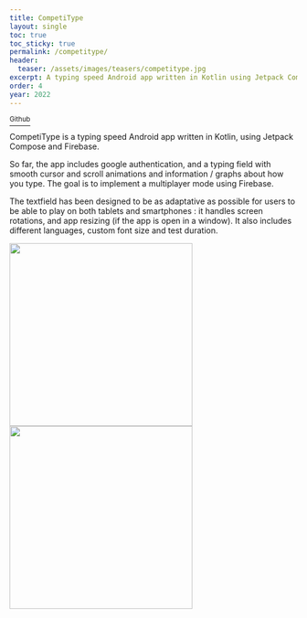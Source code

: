```yaml
---
title: CompetiType
layout: single
toc: true
toc_sticky: true
permalink: /competitype/
header:
  teaser: /assets/images/teasers/competitype.jpg
excerpt: A typing speed Android app written in Kotlin using Jetpack Compose
order: 4
year: 2022
---
```


<a href="https://github.com/StokastX/CompetiType" class=""> <sup><i class="fa-brands fa-github"></i> Github</sup></a>

CompetiType is a typing speed Android app written in Kotlin, using Jetpack Compose and Firebase.

So far, the app includes google authentication, and a typing field with smooth cursor and scroll animations and information / graphs about how you type. The goal is to implement a multiplayer mode using Firebase. 
<p>
The textfield has been designed to be as adaptative as possible for users to be able to play on both tablets and smartphones : it handles screen rotations, and app resizing (if the app is open in a window). It also includes different languages, custom font size and test duration.
</p>

<p>
  <img src="https://github.com/Patoche692/Competitype/assets/54531293/de5da7f2-dd75-4925-b54f-593ab6fb792b" width="320"/>
  <img src="https://github.com/Patoche692/Competitype/assets/54531293/3c77166f-053a-4c2f-984d-5a424012d70b" width="320"/>
</p>
